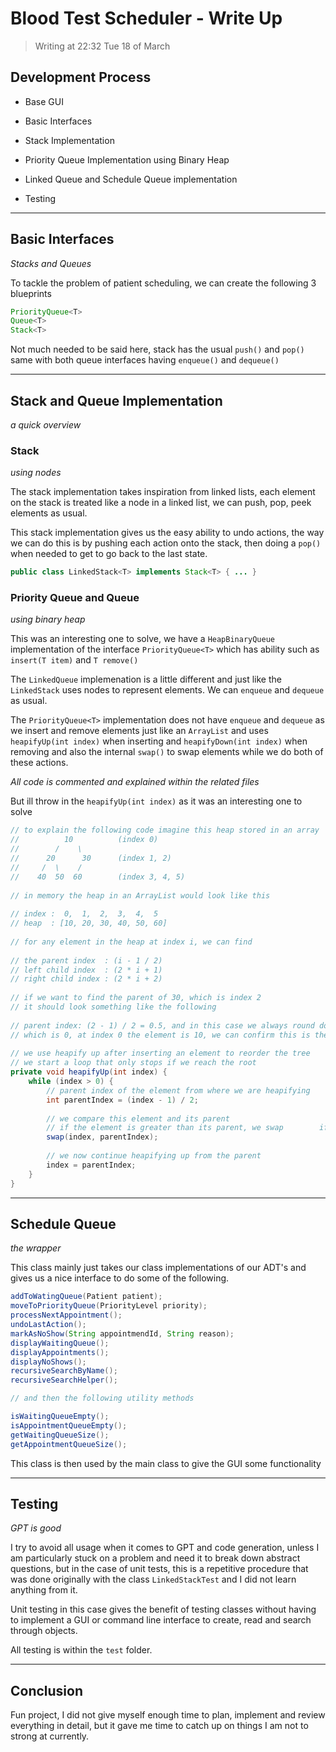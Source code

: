 # Blood Test Scheduler - Write Up

> Writing at 22:32 Tue 18 of March
## Development Process

- Base GUI
- Basic Interfaces
- Stack Implementation
- Priority Queue Implementation using Binary Heap
- Linked Queue and Schedule Queue implementation

- Testing

---

## Basic Interfaces
*Stacks and Queues*

To tackle the problem of patient scheduling, we can create the following 3 blueprints

```java
PriorityQueue<T>
Queue<T>
Stack<T>
```

Not much needed to be said here, stack has the usual `push()` and `pop()` same with both queue interfaces having `enqueue()` and `dequeue()`

---

## Stack and Queue Implementation
*a quick overview*

### Stack
*using nodes*

The stack implementation takes inspiration from linked lists, each element on the stack is treated like a node in a linked list, we can push, pop, peek elements as usual.

This stack implementation gives us the easy ability to undo actions, the way we can do this is by pushing each action onto the stack, then doing a `pop()` when needed to get to go back to the last state.

```java
public class LinkedStack<T> implements Stack<T> { ... }
```

### Priority Queue and Queue
*using binary heap*

This was an interesting one to solve, we have a `HeapBinaryQueue`  implementation of the interface `PriorityQueue<T>` which has ability such as `insert(T item)` and `T remove()`

The `LinkedQueue` implemenation is a little different and just like the `LinkedStack` uses nodes to represent elements. We can `enqueue` and `dequeue` as usual.

The `PriorityQueue<T>` implementation does not have `enqueue` and `dequeue` as we insert and remove elements just like an `ArrayList` and uses `heapifyUp(int index)` when inserting and `heapifyDown(int index)` when removing and also the internal `swap()` to swap elements while we do both of these actions.

*All code is commented and explained within the related files*

But ill throw in the `heapifyUp(int index)` as it was an interesting one to solve

```java
// to explain the following code imagine this heap stored in an array  
//          10          (index 0)  
//        /    \  
//      20      30      (index 1, 2)  
//     /  \    /  
//    40  50  60        (index 3, 4, 5)  
  
// in memory the heap in an ArrayList would look like this  
  
// index :  0,  1,  2,  3,  4,  5  
// heap  : [10, 20, 30, 40, 50, 60]  
  
// for any element in the heap at index i, we can find  
  
// the parent index  : (i - 1 / 2)  
// left child index  : (2 * i + 1)  
// right child index : (2 * i + 2)  
  
// if we want to find the parent of 30, which is index 2  
// it should look something like the following  
  
// parent index: (2 - 1) / 2 = 0.5, and in this case we always round down (truncate the decimal part)  
// which is 0, at index 0 the element is 10, we can confirm this is the parent of 30 by the graph  
  
// we use heapify up after inserting an element to reorder the tree  
// we start a loop that only stops if we reach the root  
private void heapifyUp(int index) {  
    while (index > 0) {  
        // parent index of the element from where we are heapifying  
        int parentIndex = (index - 1) / 2;  
  
        // we compare this element and its parent  
        // if the element is greater than its parent, we swap        if (comparator.compare(heap.get(index), heap.get(parentIndex)) >= 0) break;  
        swap(index, parentIndex);  
  
        // we now continue heapifying up from the parent  
        index = parentIndex;  
    }  
}
```

---

## Schedule Queue
*the wrapper*

This class mainly just takes our class implementations of our ADT's and gives us a nice interface to do some of the following.

```java
addToWatingQueue(Patient patient);
moveToPriorityQueue(PriorityLevel priority);
processNextAppointment();
undoLastAction();
markAsNoShow(String appointmendId, String reason);
displayWaitingQueue();
displayAppointments();
displayNoShows();
recursiveSearchByName();
recursiveSearchHelper();

// and then the following utility methods

isWaitingQueueEmpty();
isAppointmentQueueEmpty();
getWaitingQueueSize();
getAppointmentQueueSize();
```

This class is then used by the main class to give the GUI some functionality

---
## Testing
*GPT is good*

I try to avoid all usage when it comes to GPT and code generation, unless I am particularly stuck on a problem and need it to break down abstract questions, but in the case of unit tests, this is a repetitive procedure that was done originally with the class `LinkedStackTest` and I did not learn anything from it.

Unit testing in this case gives the benefit of testing classes without having to implement a GUI or command line interface to create, read and search through objects.

All testing is within the `test` folder.

---

## Conclusion

Fun project, I did not give myself enough time to plan, implement and review everything in detail, but it gave me time to catch up on things I am not to strong at currently. 
